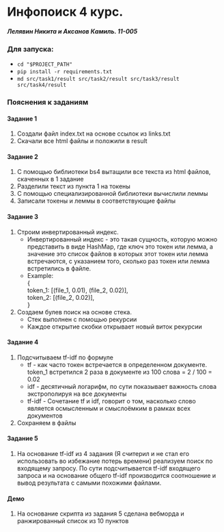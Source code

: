 # Инфопоиск 4 курс. 
#### _Лелявин Никита и Аксанов Камиль. 11-005_

### Для запуска:
* `cd "$PROJECT_PATH"`
* `pip install -r requirements.txt`
* `md src/task1/result src/task2/result src/task3/result src/task4/result`


### Пояснения к заданиям
#### Задание 1
1. Создали файл index.txt на основе ссылок из links.txt
2. Скачали все html файлы и положили в result

#### Задание 2
1. С помощью библиотеки bs4 вытащили все текста из html файлов, скаченных в 1 задание
2. Разделили текст из пункта 1 на токены
3. С помощью специализированной библиотеки вычислили леммы
4. Записали токены и леммы в соответствующие файлы

#### Задание 3
1. Строим инвертированный индекс.
   * Инвертированный индекс - это такая сущность, которую можно представить в виде HashMap, где ключ это токен или лемма, 
   а значение это список файлов в которых этот токен или лемма встречаются, с указанием того, сколько раз токен или 
   лемма встретились в файле. 
   * Example:\
     {\
      token_1: [(file_1, 0.01), (file_2, 0.02)],\
      token_2: [(file_2, 0.02)],\
     }
2. Создаем булев поиск на основе стека. 
   * Стек выполнен с помощью рекурсии
   * Каждое открытие скобки открывает новый виток рекурсии

#### Задание 4
1. Подсчитываем tf-idf по формуле
     * tf - как часто токен встречается в определенном документе. 
       token_1 встретился 2 раза в документе из 100 слова = 2 / 100 = 0.02
     * idf - десятичный логарифм, по сути показывает важность слова экстрополируя на все документы
     * tf-idf - Сочетание tf и idf, говорит о том, насколько слово является осмысленным и смыслоёмким в рамках всех документов
2. Сохраняем в файлы

#### Задание 5
1. На основание tf-idf из 4 задания (Я считерил и не стал его использовать во избежание потерь времени) реализуем поиск 
по входящему запросу. По сути подсчитывается tf-idf входящего запроса и на основание общего tf-idf производится соотношение и 
вывод результата с самыми похожими файлами.

#### Демо
1. На основание скрипта из задания 5 сделана вебморда и ранжированный список из 10 пунктов